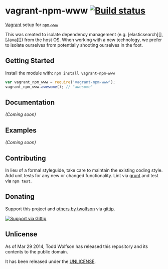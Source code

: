 # vagrant-npm-www [![Build status](https://travis-ci.org/twolfson/vagrant-npm-www.png?branch=master)](https://travis-ci.org/twolfson/vagrant-npm-www)

[Vagrant][] setup for [`npm-www`][]

This was created to isolate dependency management (e.g. [elasticsearch][], [Java][]) from the host OS. When working with a new technology, we prefer to isolate ourselves from potentially shooting ourselves in the foot.

[Vagrant]: http://www.vagrantup.com/
[`npm-www`]: https://github.com/npm/npm-www

## Getting Started
Install the module with: `npm install vagrant-npm-www`

```javascript
var vagrant_npm_www = require('vagrant-npm-www');
vagrant_npm_www.awesome(); // "awesome"
```

## Documentation
_(Coming soon)_

## Examples
_(Coming soon)_

## Contributing
In lieu of a formal styleguide, take care to maintain the existing coding style. Add unit tests for any new or changed functionality. Lint via [grunt](https://github.com/gruntjs/grunt) and test via `npm test`.

## Donating
Support this project and [others by twolfson][gittip] via [gittip][].

[![Support via Gittip][gittip-badge]][gittip]

[gittip-badge]: https://rawgithub.com/twolfson/gittip-badge/master/dist/gittip.png
[gittip]: https://www.gittip.com/twolfson/

## Unlicense
As of Mar 29 2014, Todd Wolfson has released this repository and its contents to the public domain.

It has been released under the [UNLICENSE][].

[UNLICENSE]: UNLICENSE
